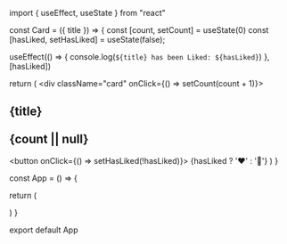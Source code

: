 
import { useEffect, useState } from "react"

const Card = ({ title }) => {
  const [count, setCount] = useState(0)
  const [hasLiked, setHasLiked] = useState(false);

  useEffect(() => {
    console.log(`${title} has been Liked: ${hasLiked}`)
  }, [hasLiked])



  return (
    <div className="card" onClick={() => setCount(count + 1)}>
      <h2>{title} <br></br> {count || null}</h2>
      <button onClick={() => setHasLiked(!hasLiked)}>
        {hasLiked ? '❤️' : '🤍'}
      </button>
    </div>
  )
}

const App = () => {

  return (
    <div className="card-container">
      <Card title="Wednesday" rating={5} isCool={true} />
      <Card title="The King's Speech"/>
      <Card title="Attack on Titan"/>
    </div>

  )
}

export default App
